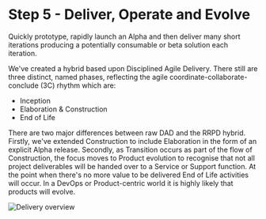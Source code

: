 # Step 5 - Deliver, Operate and Evolve

Quickly prototype, rapidly launch an Alpha and then deliver many short iterations producing a potentially consumable or beta solution each iteration.

We've created a hybrid based upon Disciplined Agile Delivery. There still are three distinct, named phases, reflecting the agile coordinate-collaborate-conclude (3C) rhythm which are: 

- Inception
- Elaboration & Construction
- End of Life

There are two major differences between raw DAD and the RRPD hybrid. Firstly, we've extended Construction to include Elaboration in the form of an explicit Alpha release. Secondly, as Transition occurs as part of the flow of Construction, the focus moves to Product evolution to recognise that not all project deliverables will be handed over to a Service or Support function. At the point when there's no more value to be delivered End of Life activities will occur. In a DevOps or Product-centric world it is highly likely that products will evolve.

![Delivery overview](https://github.com/bad-tools/3d.tools/raw/master/RRPD/images/figures/Delivery.png)
